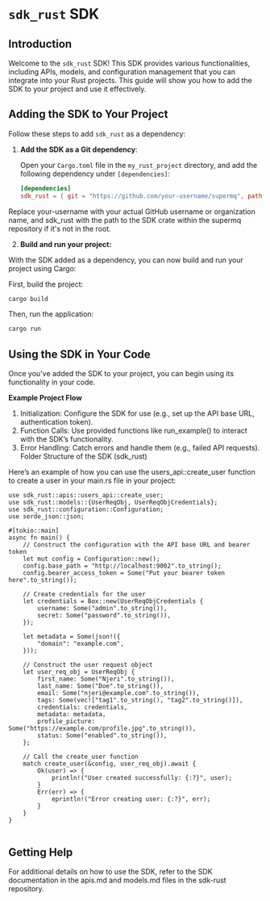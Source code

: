 # `sdk_rust` SDK

## Introduction

Welcome to the `sdk_rust` SDK! This SDK provides various functionalities, including APIs, models, and configuration management that you can integrate into your Rust projects. This guide will show you how to add the SDK to your project and use it effectively.


## Adding the SDK to Your Project

Follow these steps to add `sdk_rust` as a dependency:

1. **Add the SDK as a Git dependency**:

   Open your `Cargo.toml` file in the `my_rust_project` directory, and add the following dependency under `[dependencies]`:

   ```toml
   [dependencies]
   sdk_rust = { git = "https://github.com/your-username/supermq", path = "sdk_rust" }
Replace your-username with your actual GitHub username or organization name, and sdk_rust with the path to the SDK crate within the supermq repository if it's not in the root.

2. **Build and run your project:**

With the SDK added as a dependency, you can now build and run your project using Cargo:

First, build the project:

```bash
cargo build 
```

Then, run the application:
```bash
cargo run 
```

## Using the SDK in Your Code
Once you've added the SDK to your project, you can begin using its functionality in your code.

**Example Project Flow**

1. Initialization: Configure the SDK for use (e.g., set up the API base URL, authentication token).
2. Function Calls: Use provided functions like run_example() to interact with the SDK’s functionality.
3. Error Handling: Catch errors and handle them (e.g., failed API requests).
Folder Structure of the SDK (sdk_rust)



Here’s an example of how you can use the users_api::create_user function to create a user in your main.rs file in your project:

```
use sdk_rust::apis::users_api::create_user;
use sdk_rust::models::{UserReqObj, UserReqObjCredentials};
use sdk_rust::configuration::Configuration;
use serde_json::json;

#[tokio::main]
async fn main() {
    // Construct the configuration with the API base URL and bearer token
    let mut config = Configuration::new();
    config.base_path = "http://localhost:9002".to_string();
    config.bearer_access_token = Some("Put your bearer token here".to_string());

    // Create credentials for the user
    let credentials = Box::new(UserReqObjCredentials {
        username: Some("admin".to_string()),
        secret: Some("password".to_string()),
    });

    let metadata = Some(json!({
        "domain": "example.com",
    }));
    
    // Construct the user request object
    let user_req_obj = UserReqObj {
        first_name: Some("Njeri".to_string()),
        last_name: Some("Doe".to_string()),
        email: Some("njeri@example.com".to_string()),
        tags: Some(vec!["tag1".to_string(), "tag2".to_string()]),
        credentials: credentials,
        metadata: metadata,
        profile_picture: Some("https://example.com/profile.jpg".to_string()),
        status: Some("enabled".to_string()),
    };

    // Call the create_user function
    match create_user(&config, user_req_obj).await {
        Ok(user) => {
            println!("User created successfully: {:?}", user);
        }
        Err(err) => {
            eprintln!("Error creating user: {:?}", err);
        }
    }
}


```




## Getting Help
For additional details on how to use the SDK, refer to the SDK documentation in the apis.md and models.md files in the sdk-rust repository.

